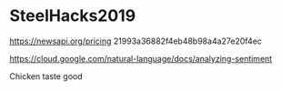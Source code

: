# SteelHacks2019

https://newsapi.org/pricing
21993a36882f4eb48b98a4a27e20f4ec

https://cloud.google.com/natural-language/docs/analyzing-sentiment

Chicken taste good